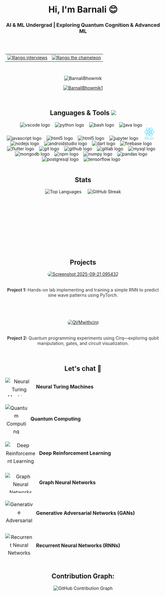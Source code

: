 <!-- "Hero" Header -->
<h1 align="center">Hi, I'm Barnali 😊</h1>
<h3 align="center">AI & ML Undergrad | Exploring Quantum Cognition & Advanced ML</h3>
  <br />
  <br />
</div>

<!-- Social -->
<table width="100%" align="center">
<tr>
<td align="center">
<a href="https://github.com/user-attachments/assets/da50e18f-b383-4e87-8813-2874b487da4c">
<img width="200" height="300" alt="Rango interviews" src="https://github.com/user-attachments/assets/ba086ed3-192d-4276-81a4-a75ea8cde439" />

</a>
</td>


<td align="center">
<a href="https://youtu.be/oCEWYdP4_Dk?si=P0znMOE8NRbW4ps">
  <img width="200" height="300" alt="Rango the chameleon " src="https://github.com/user-attachments/assets/22b3836c-da40-46ff-858d-3e27cc0d7b23" />

</a>

</td>
</tr>
</table>

<br>

<!--Profile Views!-->
<p align="center"> <img src="https://komarev.com/ghpvc/?username=BarnaliBhwomik&label=Profile%20views&color=0e75b6&style=flat" alt="BarnaliBhowmik" /> </p>

<p align="center"> <a href="https://github.com/ryo-ma/github-profile-trophy"><img src="https://github-profile-trophy.vercel.app/?username=BarnaliBhowmik" alt="BarnaliBhowmik1" /></a> </p>
<br>
<h2 align="center">Languages & Tools <img src="https://github.com/ritik307/ritik307/blob/main/images/laptop.gif" width="50"></h2>
<div align="center">
    <img src="https://cdn.jsdelivr.net/gh/devicons/devicon/icons/vscode/vscode-original.svg" height="40" alt="vscode logo" style="margin-right: 12px;" />
  <img src="https://cdn.jsdelivr.net/gh/devicons/devicon/icons/python/python-original.svg" height="40" alt="python logo" style="margin-right: 12px;" />
  <img src="https://github.com/user-attachments/assets/8e9d8b7b-ec61-44b2-95ec-bef6ade9157f" height="40" alt="bash logo" alt="c-programming" style="margin-right: 12px;" />
  <img src="https://cdn.jsdelivr.net/gh/devicons/devicon/icons/java/java-original.svg" height="40" alt="java logo" style="margin-right: 12px;" />
  <img src="https://cdn.jsdelivr.net/gh/devicons/devicon/icons/javascript/javascript-original.svg" height="40" alt="javascript logo" style="margin-right: 12px;" />
  <img src="https://cdn.jsdelivr.net/gh/devicons/devicon/icons/html5/html5-original.svg" height="40" alt="html5 logo" style="margin-right: 12px;" />
  <img src="https://github.com/user-attachments/assets/3cccad53-384f-4f1f-ab20-bd45a6db6bf4" height="40" alt="html5 logo" style="margin-right: 12px;" />
  <img src="https://cdn.jsdelivr.net/gh/devicons/devicon/icons/jupyter/jupyter-original.svg" height="40" alt="jupyter logo"  style="margin-right: 12px;"/>
    <img src="https://raw.githubusercontent.com/devicons/devicon/master/icons/react/react-original-wordmark.svg" height="40" alt="react logo"  style="margin-right: 12px;"/>
  <img src="https://cdn.jsdelivr.net/gh/devicons/devicon/icons/nodejs/nodejs-original.svg" height="40" alt="nodejs logo" style="margin-right: 12px;" />
  <img src="https://github.com/user-attachments/assets/78dd3338-21e2-4d29-bae5-f46c3133e375" height="40" alt="androidstudio logo" style="margin-right: 12px;" />
  <img src="https://cdn.jsdelivr.net/gh/devicons/devicon/icons/dart/dart-original.svg" height="40" alt="dart logo" style="margin-right: 12px;" />
  <img src="https://cdn.jsdelivr.net/gh/devicons/devicon/icons/firebase/firebase-plain.svg" height="40" alt="firebase logo" style="margin-right: 12px;" />
  <img src="https://cdn.jsdelivr.net/gh/devicons/devicon/icons/flutter/flutter-original.svg" height="40" alt="flutter logo" style="margin-right: 12px;" />
  <img src="https://cdn.jsdelivr.net/gh/devicons/devicon/icons/git/git-original.svg" height="40" alt="git logo" style="margin-right: 12px;" />
  <img src="https://cdn.jsdelivr.net/gh/devicons/devicon/icons/github/github-original.svg" height="40" alt="github logo" style="margin-right: 12px;" />
  <img src="https://cdn.jsdelivr.net/gh/devicons/devicon/icons/gitlab/gitlab-original.svg" height="40" alt="gitlab logo" style="margin-right: 12px;" />
  <img src="https://cdn.jsdelivr.net/gh/devicons/devicon/icons/mysql/mysql-original.svg" height="40" alt="mysql logo" style="margin-right: 12px;" />
  <img src="https://cdn.jsdelivr.net/gh/devicons/devicon/icons/mongodb/mongodb-original.svg" height="40" alt="mongodb logo" style="margin-right: 12px;" />
  <img src="https://cdn.jsdelivr.net/gh/devicons/devicon/icons/npm/npm-original-wordmark.svg" height="40" alt="npm logo" style="margin-right: 12px;" />
  <img src="https://cdn.jsdelivr.net/gh/devicons/devicon/icons/numpy/numpy-original.svg" height="40" alt="numpy logo" style="margin-right: 12px;" />
  <img src="https://cdn.jsdelivr.net/gh/devicons/devicon/icons/pandas/pandas-original.svg" height="40" alt="pandas logo" style="margin-right: 12px;" />
  <img src="https://cdn.jsdelivr.net/gh/devicons/devicon/icons/postgresql/postgresql-original.svg" height="40" alt="postgresql logo" style="margin-right: 12px;" />
  <img src="https://cdn.jsdelivr.net/gh/devicons/devicon/icons/tensorflow/tensorflow-original.svg" height="40" alt="tensorflow logo" style="margin-right: 12px;" />

</div>

<br>

<!--Stats!-->
<h2 align="center">Stats</h2>
<div align="center" style="display: flex; flex-direction: column; align-items: center; gap: 20px; max-width: 900px; margin: auto;">
  <div style="display: flex; gap: 20px; flex-wrap: wrap; justify-content: center;">
    <img src="https://github-readme-stats.vercel.app/api/top-langs?username=BarnaliBhowmik&show_icons=true&locale=en&layout=compact" alt="Top Languages" height="178"/>
    <img src="https://streak-stats.demolab.com/?user=BarnaliBhowmik&theme=light&hide_border=false" alt="GitHub Streak" height="178"/>
  </div>
</div>

<br>

<!--Projects!-->
<h2 align="center">Projects</h2>
<div align="center" style="max-width: 700px; margin: auto; display: flex; flex-direction: column; gap: 20px;">

  <!-- Project 1: RNN for Sine Wave Prediction -->
  <a target="_blank" href="https://github.com/BarnaliBhowmik/NeuroQuanta/blob/main/Hand_on_lab_Implementing_and_Training_a_Simple_RNN_for_Sine_Wave_Prediction.ipynb">
    <img width="731" height="396" alt="Screenshot 2025-09-21 095432" src="https://github.com/user-attachments/assets/98e16387-af56-47b1-b94d-dc55886abef1" alt="RNN Sine Wave Project" style="width: 100%; border-radius: 10px;" />
  </a>
  <p style="text-align: center; font-size: 14px; color: #333;">
    <strong>Project 1:</strong> Hands-on lab implementing and training a simple RNN to predict sine wave patterns using PyTorch. <br />
  </p>
<br>
  <!-- Project 2: Quantum Programming with Cirq -->
  <a target="_blank" href="https://github.com/BarnaliBhowmik/NeuroQuanta/blob/main/Quantum_Programming_with_Cirq.ipynb">
    <img width="605" height="412" alt="QVMwithcirq" src="https://github.com/user-attachments/assets/1bd67279-6a72-43d7-be4e-5eda4069781a" alt="Quantum Cirq Project" style="width: 100%; border-radius: 10px;" />
  </a>
  <p style="text-align: center; font-size: 14px; color: #333;">
    <strong>Project 2:</strong> Quantum programming experiments using Cirq—exploring qubit manipulation, gates, and circuit visualization. <br />
  </p>

</div>

<br>

<!--Research Interests!-->
<h2 align="center">Let's chat 🍵</h2>
<div align="center" style="max-width: 700px; margin: auto; font-size: 16px; line-height: 1.6;">
  <!-- Neural Turing Machines -->
  <div style="display: flex; align-items: center; gap: 10px;">
    <img src="https://github.com/user-attachments/assets/da6e083c-017a-4034-a6ad-0db19d7ad55b" alt="Neural Turing Machines" title="Memory-augmented models that mimic cognitive processes" width="90" height="60" />
    <span><strong>Neural Turing Machines</strong></span>
  </div>
<br>
  <!-- Quantum Computing -->
  <div style="display: flex; align-items: center; gap: 10px;">
    <img src="https://github.com/user-attachments/assets/a87495c1-aff4-4fc1-b931-8ada21cfbd62" alt="Quantum Computing" title="Exploring qubits, entanglement, and quantum logic gates" width="72" height="96" />
    <span><strong>Quantum Computing</strong></span>
  </div>
<br>
  <!-- Deep Reinforcement Learning -->
  <div style="display: flex; align-items: center; gap: 10px;">
    <img src="https://github.com/user-attachments/assets/9857f611-9c46-4089-a0db-101512091a59" alt="Deep Reinforcement Learning" title="Agents that learn through trial, error, and reward" width="100" height="75" />
    <span><strong>Deep Reinforcement Learning</strong></span>
  </div>
<br>
  <!-- Graph Neural Networks -->
  <div style="display: flex; align-items: center; gap: 10px;">
    <img src="https://github.com/user-attachments/assets/880dbf58-e916-4198-ab54-4b3c648891df" alt="Graph Neural Networks" title="Learning from structured data like molecules and social graphs" width="100" height="65" />
    <span><strong>Graph Neural Networks</strong></span>
  </div>
<br>
  <!-- GANs -->
  <div style="display: flex; align-items: center; gap: 10px;">
    <img src="https://github.com/user-attachments/assets/555e5402-b4ef-4e95-ac52-084bad41f1af" alt="Generative Adversarial Networks" title="Creativity meets competition in generative modeling" width="90" height="80" />
    <span><strong>Generative Adversarial Networks (GANs)</strong></span>
  </div>
<br>
  <!-- RNNs -->
  <div style="display: flex; align-items: center; gap: 10px;">
    <img src="https://github.com/user-attachments/assets/01c7c274-53c2-4e82-b866-831c5b7e3e13" alt="Recurrent Neural Networks" title="Decoding sequences, signals, and time-series magic" width="90" height="80" />
    <span><strong>Recurrent Neural Networks (RNNs)</strong></span>
  </div>

</div>

<br>

<!--Contribution Graph!-->
<h2 align="center">Contribution Graph:</h2>
<div align="center">
  <img src="https://github-readme-activity-graph.vercel.app/graph?username=BarnaliBhowmik&bg_color=ffffff&color=000000&line=5ea1f7&point=000000&area=true&hide_border=true" alt="GitHub Contribution Graph" />
</div>
